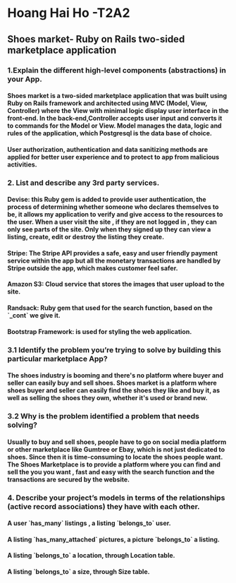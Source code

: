 

<h1>Hoang Hai Ho -T2A2 

<h2>Shoes market- Ruby on Rails two-sided marketplace application

<h3>1.Explain the different high-level components (abstractions) in your App.

<h4>Shoes market is a two-sided marketplace application that was built using Ruby on Rails framework and architected using MVC (Model, View, Controller) where the View with minimal logic display user interface in the front-end. In the back-end,Controller accepts user input and converts it to commands for the Model or View. Model manages the data, logic and rules of the application, which Postgresql is the data base of choice.
<h4> User authorization, authentication and data sanitizing methods are applied for better user experience and to protect to app from malicious activities.
<h3>2. List and describe any 3rd party services.

<h4>Devise: this Ruby gem is added to provide user authentication, the process of determining whether someone who declares themselves to be, it allows my application to verify and give access to the resources to the user. When a user visit the site , if they are not logged in , they can only see parts of the site. Only when they signed up they can view a listing, create, edit or destroy the listing they create.

<h4>Stripe: The Stripe API provides a safe, easy and user friendly payment service within the app but all the monetary transactions are handled by Stripe outside the app, which makes customer feel safer.

<h4>Amazon S3: Cloud service that stores the images that user upload to the site.

<h4>Randsack: Ruby gem that used for the search function, based on the `_cont` we give it.

<h4>Bootstrap Framework: is used for styling the web application.

<h3>3.1 Identify the problem you’re trying to solve by building this particular marketplace App?

<h4> The shoes industry is booming and there's no platform where buyer and seller can easily buy and sell shoes. Shoes market is a platform where shoes buyer and seller can easily find the shoes they like and buy it, as well as selling the shoes they own, whether it's used or brand new.

<h3>3.2 Why is the problem identified a problem that needs solving?

<h4>Usually to buy and sell shoes, people have to go on social media platform or other marketplace like Gumtree or Ebay, which is not just dedicated to shoes. Since then it is time-consuming to locate the shoes people want. The Shoes Marketplace is to provide a platform  where you can find and sell the you you want , fast and easy with the search function and the transactions are secured by the website.

<h3>4. Describe your project’s models in terms of the relationships (active record associations) they have with each other.

<h4> A user `has_many` listings , a listing `belongs_to` user.
<h4>  A listing `has_many_attached` pictures, a picture `belongs_to` a listing.
<h4> A listing `belongs_to` a location, through Location table.
<h4> A listing `belongs_to` a size, through Size table.


